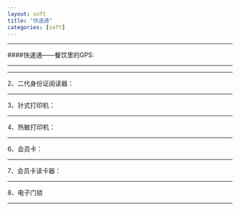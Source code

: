 ```yaml
---
layout: soft
title: "快速通"
categories: [soft]
---
```

<hr/>
####快速通——餐饮里的GPS:
<hr/>

<hr/>
2、二代身份证阅读器：
<hr/>
3、针式打印机：
<hr/>
4、热敏打印机：
<hr/
5、UPS不间断电源：
<hr/>
6、会员卡：
<hr/>
7、会员卡读卡器：
<hr/>
8、电子门锁
<hr/>


